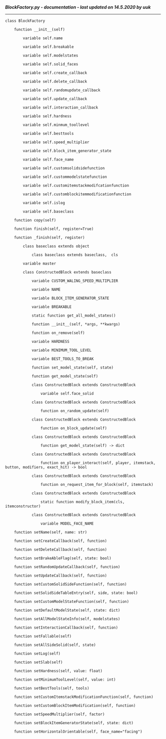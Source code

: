 ***BlockFactory.py - documentation - last updated on 14.5.2020 by uuk***
___

    class BlockFactory

        function __init__(self)

            variable self.name

            variable self.breakable

            variable self.modelstates

            variable self.solid_faces

            variable self.create_callback

            variable self.delete_callback

            variable self.randomupdate_callback

            variable self.update_callback

            variable self.interaction_callback

            variable self.hardness

            variable self.minmum_toollevel

            variable self.besttools

            variable self.speed_multiplier

            variable self.block_item_generator_state

            variable self.face_name

            variable self.customsolidsidefunction

            variable self.custommodelstatefunction

            variable self.customitemstackmodifcationfunction

            variable self.customblockitemmodificationfunction

            variable self.islog

            variable self.baseclass

        function copy(self)

        function finish(self, register=True)

        function _finish(self, register)

            class baseclass extends object

                class baseclass extends baseclass,  cls

            variable master

            class ConstructedBlock extends baseclass

                variable CUSTOM_WALING_SPEED_MULTIPLIER

                variable NAME

                variable BLOCK_ITEM_GENERATOR_STATE

                variable BREAKABLE

                static function get_all_model_states()

                function __init__(self, *args, **kwargs)

                function on_remove(self)

                variable HARDNESS

                variable MINIMUM_TOOL_LEVEL

                variable BEST_TOOLS_TO_BREAK

                function set_model_state(self, state)

                function get_model_state(self)

                class ConstructedBlock extends ConstructedBlock

                    variable self.face_solid

                class ConstructedBlock extends ConstructedBlock

                    function on_random_update(self)

                class ConstructedBlock extends ConstructedBlock

                    function on_block_update(self)

                class ConstructedBlock extends ConstructedBlock

                    function get_model_state(self) -> dict

                class ConstructedBlock extends ConstructedBlock

                    function on_player_interact(self, player, itemstack, button, modifiers, exact_hit) -> bool

                class ConstructedBlock extends ConstructedBlock

                    function on_request_item_for_block(self, itemstack)

                class ConstructedBlock extends ConstructedBlock

                    static function modify_block_item(cls, itemconstructor)

                class ConstructedBlock extends ConstructedBlock

                    variable MODEL_FACE_NAME

        function setName(self, name: str)

        function setCreateCallback(self, function)

        function setDeleteCallback(self, function)

        function setBrakeAbleFlag(self, state: bool)

        function setRandomUpdateCallback(self, function)

        function setUpdateCallback(self, function)

        function setCustomSolidSideFunction(self, function)

        function setSolidSideTableEntry(self, side, state: bool)

        function setCustomModelStateFunction(self, function)

        function setDefaultModelState(self, state: dict)

        function setAllModelStateInfo(self, modelstates)

        function setInteractionCallback(self, function)

        function setFallable(self)

        function setAllSideSolid(self, state)

        function setLog(self)

        function setSlab(self)

        function setHardness(self, value: float)

        function setMinimumToolLevel(self, value: int)

        function setBestTools(self, tools)

        function setCustomItemstackModificationFunction(self, function)

        function setCustomBlockItemModification(self, function)

        function setSpeedMultiplier(self, factor)

        function setBlockItemGeneratorState(self, state: dict)

        function setHorizontalOrientable(self, face_name="facing")